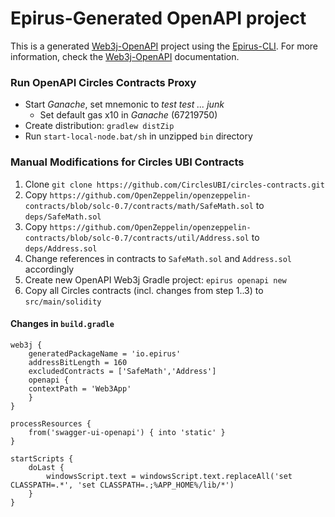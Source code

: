 # Epirus-Generated OpenAPI project
This is a generated [Web3j-OpenAPI](https://docs.web3j.io/web3j_openapi) project using the [Epirus-CLI](https://docs.epirus.io/).
For more information, check the [Web3j-OpenAPI](https://docs.web3j.io/web3j_openapi) documentation.


### Run OpenAPI Circles Contracts Proxy

* Start _Ganache_, set mnemonic to *test test ... junk*
   * Set default gas x10 in _Ganache_ (67219750)
* Create distribution: `gradlew distZip`
* Run `start-local-node.bat/sh` in unzipped `bin` directory

### Manual Modifications for Circles UBI Contracts

1. Clone `git clone https://github.com/CirclesUBI/circles-contracts.git`
2. Copy `https://github.com/OpenZeppelin/openzeppelin-contracts/blob/solc-0.7/contracts/math/SafeMath.sol` to `deps/SafeMath.sol`
3. Copy `https://github.com/OpenZeppelin/openzeppelin-contracts/blob/solc-0.7/contracts/util/Address.sol` to `deps/Address.sol`
4. Change references in contracts to `SafeMath.sol` and `Address.sol` accordingly
5. Create new OpenAPI Web3j Gradle project: `epirus openapi new`
6. Copy all Circles contracts (incl. changes from step 1..3) to `src/main/solidity`

#### Changes in `build.gradle`

```
web3j {
    generatedPackageName = 'io.epirus'
    addressBitLength = 160
    excludedContracts = ['SafeMath','Address']
    openapi {
    contextPath = 'Web3App'
    }
}

processResources {
    from('swagger-ui-openapi') { into 'static' }
}

startScripts {
    doLast {
        windowsScript.text = windowsScript.text.replaceAll('set CLASSPATH=.*', 'set CLASSPATH=.;%APP_HOME%/lib/*')
    }
}
```